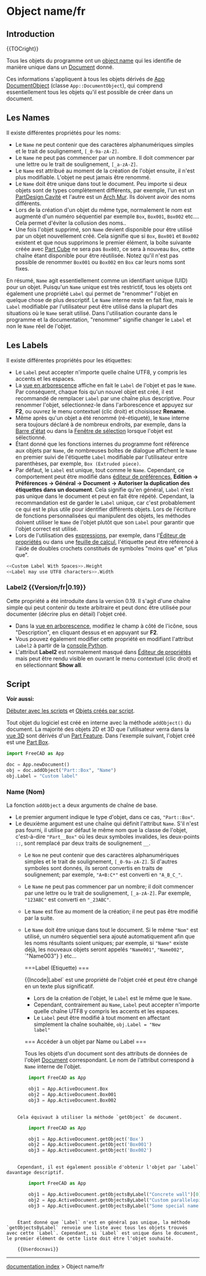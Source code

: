 # Object name/fr
## Introduction


{{TOCright}}

Tous les objets du programme ont un [object name](Object_name/fr.md) qui les identifie de manière unique dans un [Document](App_Document/fr.md) donné.

Ces informations s\'appliquent à tous les objets dérivés de [App DocumentObject](App_DocumentObject/fr.md) (classe `App::DocumentObject`), qui comprend essentiellement tous les objets qu\'il est possible de créer dans un document.

## Les Names 

Il existe différentes propriétés pour les noms:

-   Le `Name` ne peut contenir que des caractères alphanumériques simples et le trait de soulignement, `[_0-9a-zA-Z]`.
-   Le `Name` ne peut pas commencer par un nombre. Il doit commencer par une lettre ou le trait de soulignement, `[_a-zA-Z]`.
-   Le `Name` est attribué au moment de la création de l\'objet ensuite, il n\'est plus modifiable. L\'objet ne peut jamais être renommé.
-   Le `Name` doit être unique dans tout le document. Peu importe si deux objets sont de types complètement différents, par exemple, l\'un est un [PartDesign Cavité](PartDesign_Pocket/fr.md) et l\'autre est un [Arch Mur](Arch_Wall/fr.md). Ils doivent avoir des noms différents.
-   Lors de la création d\'un objet du même type, normalement le nom est augmenté d\'un numéro séquentiel par exemple `Box`, `Box001`, `Box002` etc\.... Cela permet d\'éviter la collusion des noms..
-   Une fois l\'objet supprimé, son `Name` devient disponible pour être utilisé par un objet nouvellement créé. Cela signifie que si `Box`, `Box001` et `Box002` existent et que nous supprimons le premier élément, la boîte suivante créée avec [Part Cube](Part_Box/fr.md) ne sera pas `Box003`, ce sera à nouveau `Box`, cette chaîne étant disponible pour être réutilisée. Notez qu\'il n\'est pas possible de renommer `Box001` ou `Box002` en `Box` car leurs noms sont fixes.

En résumé, `Name` agit essentiellement comme un identifiant unique (UID) pour un objet. Puisqu\'un `Name` unique est très restrictif, tous les objets ont également une propriété `Label` qui permet de \"renommer\" l\'objet en quelque chose de plus descriptif. Le `Name` interne reste en fait fixe, mais le `Label` modifiable par l\'utilisateur peut être utilisé dans la plupart des situations où le `Name` serait utilisé. Dans l\'utilisation courante dans le programme et la documentation, \"renommer\" signifie changer le `Label` et non le `Name` réel de l\'objet.

## Les Labels 

Il existe différentes propriétés pour les étiquettes:

-   Le `Label` peut accepter n\'importe quelle chaîne UTF8, y compris les accents et les espaces.
-   La [vue en arborescence](tree_view/fr.md) affiche en fait le `Label` de l\'objet et pas le `Name`. Par conséquent, chaque fois qu\'un nouvel objet est créé, il est recommandé de remplacer `Label` par une chaîne plus descriptive. Pour renommer l\'objet, sélectionnez-le dans l\'arborescence et appuyez sur **F2**, ou ouvrez le menu contextuel (clic droit) et choisissez **Rename**.
-   Même après qu\'un objet a été renommé (ré-étiqueté), le `Name` interne sera toujours déclaré à de nombreux endroits, par exemple, dans la [Barre d\'état](status_bar/fr.md) ou dans la [Fenêtre de sélection](Selection_view/fr.md) lorsque l\'objet est sélectionné.
-   Étant donné que les fonctions internes du programme font référence aux objets par `Name`, de nombreuses boîtes de dialogue affichent le `Name` en premier suivi de l\'étiquette `Label` modifiable par l\'utilisateur entre parenthèses, par exemple, `Box (Extruded piece)`.
-   Par défaut, le `Label` est unique, tout comme le `Name`. Cependant, ce comportement peut être modifié dans [éditeur de préférences](Preferences_Editor.md), **Edition → Préférences → Général → Document → Autoriser la duplication des étiquettes dans un document**. Cela signifie qu\'en général, `Label` n\'est pas unique dans le document et peut en fait être répété. Cependant, la recommandation est de garder le `Label` unique, car c\'est probablement ce qui est le plus utile pour identifier différents objets. Lors de l\'écriture de fonctions personnalisées qui manipulent des objets, les méthodes doivent utiliser le `Name` de l\'objet plutôt que son `Label` pour garantir que l\'objet correct est utilisé.
-   Lors de l\'utilisation des [expressions](expressions/fr.md), par exemple, dans l\'[Éditeur de propriétés](Property_editor/fr.md) ou dans une [feuille de calcul](spreadsheet/fr.md), l\'étiquette peut être référencé à l\'aide de doubles crochets constitués de symboles \"moins que\" et \"plus que\".


```python
<<Custom Label With Spaces>>.Height
<<Label may use UTF8 characters>>.Width
```

### Label2 {{Version/fr|0.19}}

Cette propriété a été introduite dans la version 0.19. Il s\'agit d\'une chaîne simple qui peut contenir du texte arbitraire et peut donc être utilisée pour documenter (décrire plus en détail) l\'objet créé.

-   Dans la [vue en arborescence](tree_view/fr.md), modifiez le champ à côté de l\'icône, sous \"Description\", en cliquant dessus et en appuyant sur **F2**.
-   Vous pouvez également modifier cette propriété en modifiant l\'attribut `Label2` à partir de la [console Python](Python_console/fr.md).
-   L\'attribut **Label2** est normalement masqué dans [Éditeur de propriétés](Property_editor/fr.md) mais peut être rendu visible en ouvrant le menu contextuel (clic droit) et en sélectionnant **Show all**.

## Script


**Voir aussi:**

[Débuter avec les scripts](FreeCAD_Scripting_Basics/fr.md) et [Objets créés par script](scripted_objects/fr.md).

Tout objet du logiciel est créé en interne avec la méthode `addObject()` du document. La majorité des objets 2D et 3D que l\'utilisateur verra dans la [vue 3D](3D_view/fr.md) sont dérivés d\'un [Part Feature](Part_Feature/fr.md). Dans l\'exemple suivant, l\'objet créé est une [Part Box](Part_Box/fr.md).


```python
import FreeCAD as App

doc = App.newDocument()
obj = doc.addObject("Part::Box", "Name")
obj.Label = "Custom label"
```

### Name (Nom) 

La fonction `addObject` a deux arguments de chaîne de base.

-   Le premier argument indique le type d\'objet, dans ce cas, `"Part::Box"`.
-   Le deuxième argument est une chaîne qui définit l\'attribut `Name`. S\'il n\'est pas fourni, il utilise par défaut le même nom que la classe de l\'objet, c\'est-à-dire `"Part__Box"` où les deux symboles invalides, les deux-points `::`, sont remplacé par deux traits de soulignement `__`.
    -   Le `Nom` ne peut contenir que des caractères alphanumériques simples et le trait de soulignement, `[_0-9a-zA-Z]`. Si d\'autres symboles sont donnés, ils seront convertis en traits de soulignement; par exemple, `"A+B:C*"` est converti en `"A_B_C_"`.
    -   Le `Name` ne peut pas commencer par un nombre; il doit commencer par une lettre ou le trait de soulignement, `[_a-zA-Z]`. Par exemple, `"123ABC"` est converti en `"_23ABC"`.
    -   Le `Name` est fixe au moment de la création; il ne peut pas être modifié par la suite.
    -   Le `Name` doit être unique dans tout le document. Si le même `"Nom"` est utilisé, un numéro séquentiel sera ajouté automatiquement afin que les noms résultants soient uniques; par exemple, si `"Name"` existe déjà, les nouveaux objets seront appelés `"Name001"`, `"Name002"`, `"Name003"} } etc...

        ===Label (Etiquette) ===

        {{Incode|Label` est une propriété de l'objet créé et peut être changé en un texte plus significatif.
        * Lors de la création de l'objet, le `Label` est le même que le `Name`.
        * Cependant, contrairement au `Name`, `Label` peut accepter n'importe quelle chaîne UTF8 y compris les accents et les espaces.
        * Le `Label` peut être modifié à tout moment en affectant simplement la chaîne souhaitée, <code>obj.Label = "New label"</code>

        === Accéder à un objet par Name ou Label  ===

        Tous les objets d'un document sont des attributs de données de l'objet [Document](App_Document/fr.md) correspondant. Le nom de l'attribut correspond à `Name` interne de l'objet.

        
```python
        import FreeCAD as App

        obj1 = App.ActiveDocument.Box
        obj2 = App.ActiveDocument.Box001
        obj3 = App.ActiveDocument.Box002
        
```

        Cela équivaut à utiliser la méthode `getObject` de document.
        
```python
        import FreeCAD as App

        obj1 = App.ActiveDocument.getObject('Box')
        obj2 = App.ActiveDocument.getObject('Box001')
        obj3 = App.ActiveDocument.getObject('Box002')
        
```

        Cependant, il est également possible d'obtenir l'objet par `Label` davantage descriptif.
        
```python
        import FreeCAD as App

        obj1 = App.ActiveDocument.getObjectsByLabel("Concrete wall")[0]
        obj2 = App.ActiveDocument.getObjectsByLabel("Custom parallelepiped")[0]
        obj3 = App.ActiveDocument.getObjectsByLabel("Some special name for this cube__002")[0]
        
```

        Étant donné que `Label` n'est en général pas unique, la méthode `getObjectsByLabel` renvoie une liste avec tous les objets trouvés avec cette `Label`. Cependant, si `Label` est unique dans le document, le premier élément de cette liste doit être l'objet souhaité.

        {{Userdocnavi}}

---
[documentation index](../README.md) > Object name/fr
